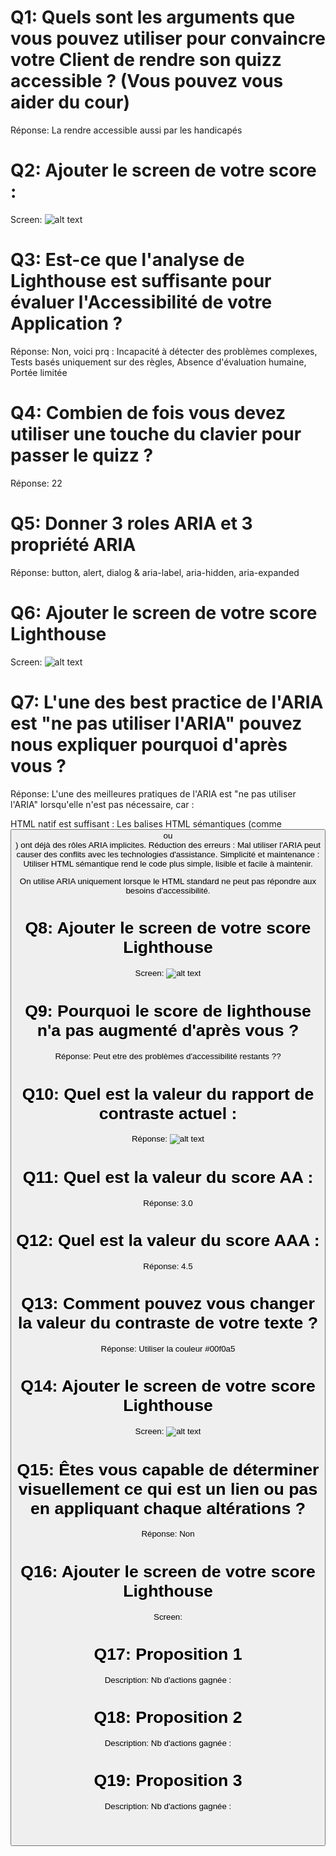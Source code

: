# Q1: Quels sont les arguments que vous pouvez utiliser pour convaincre votre Client de rendre son quizz accessible ? (Vous pouvez vous aider du cour)
Réponse: La rendre accessible aussi par les handicapés

# Q2: Ajouter le screen de votre score :
Screen: ![alt text](image.png)

# Q3: Est-ce que l'analyse de Lighthouse est suffisante pour évaluer l'Accessibilité de votre Application ?
Réponse: Non, voici prq : Incapacité à détecter des problèmes complexes, Tests basés uniquement sur des règles, Absence d'évaluation humaine, Portée limitée

# Q4: Combien de fois vous devez utiliser une touche du clavier pour passer le quizz ?
Réponse: 22

# Q5: Donner 3 roles ARIA et 3 propriété ARIA
Réponse: button, alert, dialog & aria-label, aria-hidden, aria-expanded

# Q6: Ajouter le screen de votre score Lighthouse
Screen: ![alt text](image-1.png)

# Q7: L'une des best practice de l'ARIA est "ne pas utiliser l'ARIA" pouvez nous expliquer pourquoi d'après vous ?
Réponse: 
L'une des meilleures pratiques de l'ARIA est "ne pas utiliser l'ARIA" lorsqu'elle n'est pas nécessaire, car :

HTML natif est suffisant : Les balises HTML sémantiques (comme <button> ou <header>) ont déjà des rôles ARIA implicites.
Réduction des erreurs : Mal utiliser l'ARIA peut causer des conflits avec les technologies d'assistance.
Simplicité et maintenance : Utiliser HTML sémantique rend le code plus simple, lisible et facile à maintenir.

On utilise ARIA uniquement lorsque le HTML standard ne peut pas répondre aux besoins d'accessibilité.

# Q8: Ajouter le screen de votre score Lighthouse
Screen: ![alt text](image-2.png)

# Q9: Pourquoi le score de lighthouse n'a pas augmenté d'après vous ?
Réponse: Peut etre des problèmes d'accessibilité restants ??

# Q10: Quel est la valeur du rapport de contraste actuel :
Réponse: ![alt text](image-3.png)

# Q11: Quel est la valeur du score AA :
Réponse: 3.0

# Q12: Quel est la valeur du score AAA :
Réponse: 4.5

# Q13: Comment pouvez vous changer la valeur du contraste de votre texte ?
Réponse: Utiliser la couleur #00f0a5

# Q14: Ajouter le screen de votre score Lighthouse
Screen: ![alt text](image-4.png)

# Q15: Êtes vous capable de déterminer visuellement ce qui est un lien ou pas en appliquant chaque altérations ?
Réponse: Non

# Q16: Ajouter le screen de votre score Lighthouse
Screen:

# Q17:  Proposition 1
Description:
Nb d'actions gagnée : 

# Q18:  Proposition 2
Description:
Nb d'actions gagnée : 

# Q19:  Proposition 3
Description:
Nb d'actions gagnée : 
